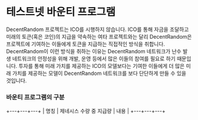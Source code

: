 # 테스트넷 바운티 프로그램

DecentRandom 프로젝트는 ICO를 시행하지 않습니다. ICO를 통해 자금을 조달하고 미래의 토큰(혹은 코인)의 지급을 약속하는 여타 프로젝트와는 달리 DecentRandom은 프로젝트에 기여하는 이들에게 토큰을 지급하는 직접적인 방식을 취합니다. DecentRandom이 이런 방식을 취하는 이유는 DecentRandom 네트워크가 난수 발생 네트워크의 안정성을 위해 개발, 운영 등에서 많은 이들의 참여를 필요로 하기 때문입니다. 투자를 통해 미래 가치를 제공하는 ICO의 모델보다는 기여한 이들에게 더 많은 미래 가치를 제공하는 모델이 DecentRandom 네트워크를 보다 단단하게 만들 수 있을 것입니다.

### 바운티 프로그램의 구분

+---+---+---+
| 명칭 | 제네시스 수량 중 지급량 | 내용 |
+---+---+---+